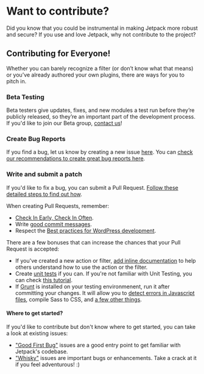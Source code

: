 # Want to contribute?

Did you know that you could be instrumental in making Jetpack more robust and secure? If you use and love Jetpack, why not contribute to the project?

## Contributing for Everyone!

Whether you can barely recognize a filter (or don’t know what that means) or you’ve already authored your own plugins, there are ways for you to pitch in.

### Beta Testing

Beta testers give updates, fixes, and new modules a test run before they’re publicly released, so they’re an important part of the development process. If you'd like to join our Beta group, [contact us](http://jetpack.me/contact-support/)!

### Create Bug Reports

If you find a bug, let us know by creating a new issue [here](https://github.com/Automattic/jetpack/issues/new). You can [check our recommendations to create great bug reports here](http://jetpack.me/contribute/#bugs).

### Write and submit a patch

If you'd like to fix a bug, you can submit a Pull Request. [Follow these detailed steps to find out how](http://jetpack.me/contribute/#patch).

When creating Pull Requests, remember:

- [Check In Early, Check In Often](http://blog.codinghorror.com/check-in-early-check-in-often/).
- Write [good commit messages](http://tbaggery.com/2008/04/19/a-note-about-git-commit-messages.html).
- Respect the [Best practices for WordPress development](http://jetpack.me/contribute/#practices).

There are a few bonuses that can increase the chances that your Pull Request is accepted:

- If you've created a new action or filter, [add inline documentation](https://make.wordpress.org/core/handbook/inline-documentation-standards/php-documentation-standards/#4-hooks-actions-and-filters) to help others understand how to use the action or the filter.
- Create [unit tests](https://github.com/Automattic/jetpack/tree/master/tests) if you can. If you're not familiar with Unit Testing, you can check [this tutorial](https://pippinsplugins.com/series/unit-tests-wordpress-plugins/).
- If [Grunt](http://gruntjs.com/) is installed on your testing environmenent, run it after committing your changes. It will allow you to [detect errors in Javascript files](http://jshint.com/about/), compile Sass to CSS, and [a few other things](https://github.com/Automattic/jetpack/blob/master/Gruntfile.js).

#### Where to get started?

If you'd like to contribute but don't know where to get started, you can take a look at existing issues:

- ["Good First Bug"](https://github.com/Automattic/Jetpack/issues?q=is%3Aopen+is%3Aissue+label%3A%22Good+First+Bug%22) issues are a good entry point to get familiar with Jetpack's codebase.
- ["Whisky"](https://github.com/Automattic/jetpack/labels/Whisky%20Ticket) issues are important bugs or enhancements. Take a crack at it if you feel adventurous! :)

